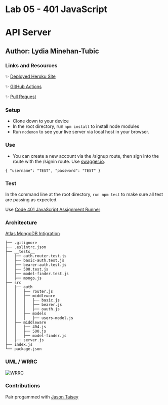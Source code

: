 # Lab 05 - 401 JavaScript

# API Server

## Author: Lydia Minehan-Tubic

### Links and Resources

✨ [Deployed Heroku Site](https://lydia-basic-auth.herokuapp.com/)

✨ [GitHub Actions](https://github.com/LydiaMT/basic-auth/actions)

✨ [Pull Request](https://github.com/LydiaMT/basic-auth/pull/2)


### Setup

- Clone down to your device
- In the root directory, run `npm install` to install node modules
- Run `nodemon` to see your live server via local host in your browser.

### Use

- You can create a new account via the /signup route, then sign into the route with the /signin route. Use [swagger.io](https://inspector.swagger.io/builder). 

```JS
{ "username": "TEST", "password": "TEST" }
```

### Test

In the command line at the root directory, `run npm test` to make sure all test are passing as expected.

Use [Code 401 JavaScript Assignment Runner](https://javascript-401.netlify.app/basic-auth)

### Architecture

[Atlas MongoDB Intigration](https://github.com/codefellows/seattle-301d72/blob/master/README.md)

```git
├── .gitignore
├── .eslintrc.json
├── __tests__
│   ├── auth.router.test.js
│   ├── basic-auth.test.js
│   ├── bearer-auth.test.js
│   ├── 500.test.js
│   ├── model-finder.test.js
│   ├── mongo.js
├── src
│   ├── auth
│   │   ├── router.js
│   │   ├── middleware
│   │   │   ├── basic.js
│   │   │   ├── bearer.js
│   │   │   ├── oauth.js
│   │   ├── models
│   │   │   ├── users-model.js
│   ├── middleware
│   │   ├── 404.js
│   │   ├── 500.js
│   │   ├── model-finder.js
│   ├── server.js
├── index.js
└── package.json
```

### UML / WRRC

![WRRC](assets/wrrcLab05.jpg)

### Contributions 

Pair progammed with [Jason Taisey](https://github.com/JTaisey389)

